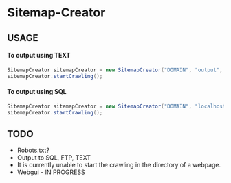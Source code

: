 # Sitemap-Creator

## USAGE

#### To output using TEXT
```java
SitemapCreator sitemapCreator = new SitemapCreator("DOMAIN", "output", "txt");
sitemapCreator.startCrawling();
```


#### To output using SQL
```java
SitemapCreator sitemapCreator = new SitemapCreator("DOMAIN", "localhost", "root", "", "DB", "TABLE");
sitemapCreator.startCrawling();
```

## TODO

* Robots.txt?
* Output to SQL, FTP, TEXT
* It is currently unable to start the crawling in the directory of a webpage.
* Webgui - IN PROGRESS
